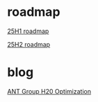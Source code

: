 # roadmap
[25H1 roadmap](https://github.com/sgl-project/sglang/issues/4042)

[25H2 roadmap](https://github.com/sgl-project/sglang/issues/7736)

# blog
[ANT Group H20 Optimization](https://lmsys.org/blog/2025-09-26-sglang-ant-group/)